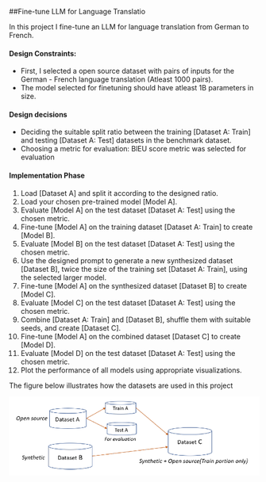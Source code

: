 ##Fine-tune LLM for Language Translatio

In this project I fine-tune an LLM for language translation from
German to French.

#### Design Constraints:
- First, I selected a open source dataset with pairs of inputs for the German - French language translation (Atleast 1000 pairs).
- The model selected for finetuning should have atleast 1B parameters in size. 

#### Design decisions
- Deciding the suitable split ratio between the training [Dataset A: Train] and testing [Dataset A: Test] datasets in the benchmark dataset.
- Choosing a metric for evaluation:
BlEU score metric was selected for evaluation

#### Implementation Phase
1. Load [Dataset A] and split it according to the designed ratio.  
2. Load your chosen pre-trained model [Model A].  
3. Evaluate [Model A] on the test dataset [Dataset A: Test] using the chosen metric.  
4. Fine-tune [Model A] on the training dataset [Dataset A: Train] to create [Model B].  
5. Evaluate [Model B] on the test dataset [Dataset A: Test] using the chosen metric.  
6. Use the designed prompt to generate a new synthesized dataset [Dataset B], twice the size of the training set [Dataset A: Train], using the selected larger model.  
7. Fine-tune [Model A] on the synthesized dataset [Dataset B] to create [Model C].  
8. Evaluate [Model C] on the test dataset [Dataset A: Test] using the chosen metric.  
9. Combine [Dataset A: Train] and [Dataset B], shuffle them with suitable seeds, and create [Dataset C].  
10. Fine-tune [Model A] on the combined dataset [Dataset C] to create [Model D].  
11. Evaluate [Model D] on the test dataset [Dataset A: Test] using the chosen metric.  
12. Plot the performance of all models using appropriate visualizations.  


The figure below illustrates how the datasets are used in this project

![Alt text](DOCS/datasets_used.PNG)
